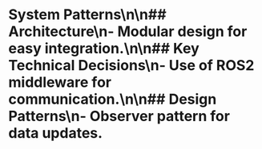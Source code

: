# System Patterns\n\n## Architecture\n- Modular design for easy integration.\n\n## Key Technical Decisions\n- Use of ROS2 middleware for communication.\n\n## Design Patterns\n- Observer pattern for data updates.
